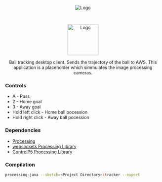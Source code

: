 <p align="center">
<img src="tracker/data/fig/logoblack.png" alt="Logo">
</p>

<br />
<p align="center">
  <a href="https://github.com/Field-of-Vision">
    <img src="tracker/data/fig/fov_icon.png" alt="Logo" width="100" height="100">
  </a>

  <p align="center">
    Ball tracking desktop client.
    Sends the trajectory of the ball to AWS.
    This application is a placeholder which simmulates the image processing cameras.
  </p>
</p>

### Controls

* A - Pass
* 2 - Home goal
* 3 - Away goal
* Hold left click - Home ball pocession
* Hold right click - Away ball pocession

### Dependencies

* [Processing](https://processing.org/)
* [websockets Processing Library](https://github.com/alexandrainst/processing_websockets)
* [ControlP5 Processing Library](https://github.com/sojamo/controlp5)

### Compilation
```sh
processing-java --sketch=<Project Directory>\tracker --export
```
